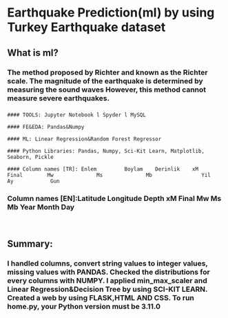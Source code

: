 # Earthquake Prediction(ml) by using Turkey Earthquake dataset


## What is ml?

  ### The method proposed by Richter and known as the Richter scale. The magnitude of the earthquake is determined by measuring the sound waves However, this method cannot measure severe earthquakes.
  ### 
  ### 


    #### TOOLS: Jupyter Notebook l Spyder l MySQL

    #### FE&EDA: Pandas&Numpy

    #### ML: Linear Regression&Random Forest Regressor

    #### Python Libraries: Pandas, Numpy, Sci-Kit Learn, Matplotlib, Seaborn, Pickle

    #### Column names [TR]: Enlem	      Boylam	Derinlik  	xM	             Final	      Mw	          Ms	          Mb	            Yil	        Ay	          Gun


### Column names [EN]:Latitude     Longitude Depth       xM             Final         Mw            Ms            Mb             Year         Month        Day

<br>

## Summary: 

### I handled columns, convert string values to integer values, missing values with PANDAS. Checked the distributions for every columns with NUMPY. I applied min_max_scaler and Linear Regression&Decision Tree by using SCI-KIT LEARN. Created a web by using FLASK,HTML AND CSS. To run home.py, your Python version must be 3.11.0


